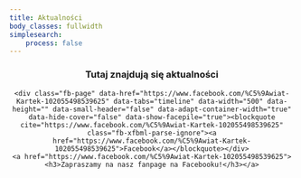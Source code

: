 ```yaml
---
title: Aktualności
body_classes: fullwidth
simplesearch:
    process: false
---
```


<div id="fb-root"></div>
<script async defer crossorigin="anonymous" src="https://connect.facebook.net/pl_PL/sdk.js#xfbml=1&version=v9.0" nonce="ojLtYCZo"></script>

<center>
    <h3>Tutaj znajdują się aktualności</h3>
    
    <div class="fb-page" data-href="https://www.facebook.com/%C5%9Awiat-Kartek-102055498539625" data-tabs="timeline" data-width="500" data-height="" data-small-header="false" data-adapt-container-width="true" data-hide-cover="false" data-show-facepile="true"><blockquote cite="https://www.facebook.com/%C5%9Awiat-Kartek-102055498539625" class="fb-xfbml-parse-ignore"><a href="https://www.facebook.com/%C5%9Awiat-Kartek-102055498539625">Facebook</a></blockquote></div>
    <a href="https://www.facebook.com/%C5%9Awiat-Kartek-102055498539625"> <h3>Zapraszamy na nasz fanpage na Facebooku!</h3></a>
</center>







